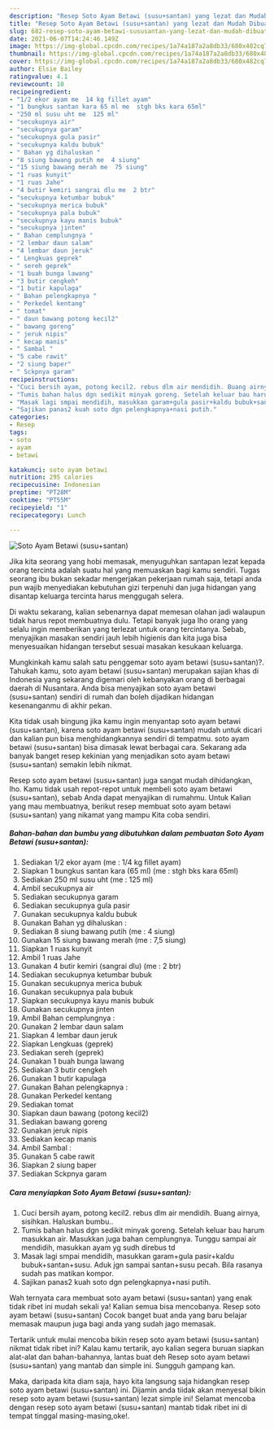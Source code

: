 ```yaml
---
description: "Resep Soto Ayam Betawi (susu+santan) yang lezat dan Mudah Dibuat"
title: "Resep Soto Ayam Betawi (susu+santan) yang lezat dan Mudah Dibuat"
slug: 682-resep-soto-ayam-betawi-sususantan-yang-lezat-dan-mudah-dibuat
date: 2021-06-07T14:24:46.149Z
image: https://img-global.cpcdn.com/recipes/1a74a187a2a8db33/680x482cq70/soto-ayam-betawi-sususantan-foto-resep-utama.jpg
thumbnail: https://img-global.cpcdn.com/recipes/1a74a187a2a8db33/680x482cq70/soto-ayam-betawi-sususantan-foto-resep-utama.jpg
cover: https://img-global.cpcdn.com/recipes/1a74a187a2a8db33/680x482cq70/soto-ayam-betawi-sususantan-foto-resep-utama.jpg
author: Elsie Bailey
ratingvalue: 4.1
reviewcount: 10
recipeingredient:
- "1/2 ekor ayam me  14 kg fillet ayam"
- "1 bungkus santan kara 65 ml me  stgh bks kara 65ml"
- "250 ml susu uht me  125 ml"
- "secukupnya air"
- "secukupnya garam"
- "secukupnya gula pasir"
- "secukupnya kaldu bubuk"
- " Bahan yg dihaluskan "
- "8 siung bawang putih me  4 siung"
- "15 siung bawang merah me  75 siung"
- "1 ruas kunyit"
- "1 ruas Jahe"
- "4 butir kemiri sangrai dlu me  2 btr"
- "secukupnya ketumbar bubuk"
- "secukupnya merica bubuk"
- "secukupnya pala bubuk"
- "secukupnya kayu manis bubuk"
- "secukupnya jinten"
- " Bahan cemplungnya "
- "2 lembar daun salam"
- "4 lembar daun jeruk"
- " Lengkuas geprek"
- " sereh geprek"
- "1 buah bunga lawang"
- "3 butir cengkeh"
- "1 butir kapulaga"
- " Bahan pelengkapnya "
- " Perkedel kentang"
- " tomat"
- " daun bawang potong kecil2"
- " bawang goreng"
- " jeruk nipis"
- " kecap manis"
- " Sambal "
- "5 cabe rawit"
- "2 siung baper"
- " Sckpnya garam"
recipeinstructions:
- "Cuci bersih ayam, potong kecil2. rebus dlm air mendidih. Buang airnya, sisihkan. Haluskan bumbu.."
- "Tumis bahan halus dgn sedikit minyak goreng. Setelah keluar bau harum masukkan air. Masukkan juga bahan cemplungnya. Tunggu sampai air mendidih, masukkan ayam yg sudh direbus td"
- "Masak lagi smpai mendidih, masukkan garam+gula pasir+kaldu bubuk+santan+susu. Aduk jgn sampai santan+susu pecah. Bila rasanya sudah pas matikan kompor."
- "Sajikan panas2 kuah soto dgn pelengkapnya+nasi putih."
categories:
- Resep
tags:
- soto
- ayam
- betawi

katakunci: soto ayam betawi 
nutrition: 295 calories
recipecuisine: Indonesian
preptime: "PT28M"
cooktime: "PT55M"
recipeyield: "1"
recipecategory: Lunch

---
```



![Soto Ayam Betawi (susu+santan)](https://img-global.cpcdn.com/recipes/1a74a187a2a8db33/680x482cq70/soto-ayam-betawi-sususantan-foto-resep-utama.jpg)

Jika kita seorang yang hobi memasak, menyuguhkan santapan lezat kepada orang tercinta adalah suatu hal yang memuaskan bagi kamu sendiri. Tugas seorang ibu bukan sekadar mengerjakan pekerjaan rumah saja, tetapi anda pun wajib menyediakan kebutuhan gizi terpenuhi dan juga hidangan yang disantap keluarga tercinta harus menggugah selera.

Di waktu  sekarang, kalian sebenarnya dapat memesan olahan jadi walaupun tidak harus repot membuatnya dulu. Tetapi banyak juga lho orang yang selalu ingin memberikan yang terlezat untuk orang tercintanya. Sebab, menyajikan masakan sendiri jauh lebih higienis dan kita juga bisa menyesuaikan hidangan tersebut sesuai masakan kesukaan keluarga. 



Mungkinkah kamu salah satu penggemar soto ayam betawi (susu+santan)?. Tahukah kamu, soto ayam betawi (susu+santan) merupakan sajian khas di Indonesia yang sekarang digemari oleh kebanyakan orang di berbagai daerah di Nusantara. Anda bisa menyajikan soto ayam betawi (susu+santan) sendiri di rumah dan boleh dijadikan hidangan kesenanganmu di akhir pekan.

Kita tidak usah bingung jika kamu ingin menyantap soto ayam betawi (susu+santan), karena soto ayam betawi (susu+santan) mudah untuk dicari dan kalian pun bisa menghidangkannya sendiri di tempatmu. soto ayam betawi (susu+santan) bisa dimasak lewat berbagai cara. Sekarang ada banyak banget resep kekinian yang menjadikan soto ayam betawi (susu+santan) semakin lebih nikmat.

Resep soto ayam betawi (susu+santan) juga sangat mudah dihidangkan, lho. Kamu tidak usah repot-repot untuk membeli soto ayam betawi (susu+santan), sebab Anda dapat menyajikan di rumahmu. Untuk Kalian yang mau membuatnya, berikut resep membuat soto ayam betawi (susu+santan) yang nikamat yang mampu Kita coba sendiri.

<!--inarticleads1-->

##### Bahan-bahan dan bumbu yang dibutuhkan dalam pembuatan Soto Ayam Betawi (susu+santan):

1. Sediakan 1/2 ekor ayam (me : 1/4 kg fillet ayam)
1. Siapkan 1 bungkus santan kara (65 ml) (me : stgh bks kara 65ml)
1. Sediakan 250 ml susu uht (me : 125 ml)
1. Ambil secukupnya air
1. Sediakan secukupnya garam
1. Sediakan secukupnya gula pasir
1. Gunakan secukupnya kaldu bubuk
1. Gunakan  Bahan yg dihaluskan :
1. Sediakan 8 siung bawang putih (me : 4 siung)
1. Gunakan 15 siung bawang merah (me : 7,5 siung)
1. Siapkan 1 ruas kunyit
1. Ambil 1 ruas Jahe
1. Gunakan 4 butir kemiri (sangrai dlu) (me : 2 btr)
1. Sediakan secukupnya ketumbar bubuk
1. Gunakan secukupnya merica bubuk
1. Gunakan secukupnya pala bubuk
1. Siapkan secukupnya kayu manis bubuk
1. Gunakan secukupnya jinten
1. Ambil  Bahan cemplungnya :
1. Gunakan 2 lembar daun salam
1. Siapkan 4 lembar daun jeruk
1. Siapkan  Lengkuas (geprek)
1. Sediakan  sereh (geprek)
1. Gunakan 1 buah bunga lawang
1. Sediakan 3 butir cengkeh
1. Gunakan 1 butir kapulaga
1. Gunakan  Bahan pelengkapnya :
1. Gunakan  Perkedel kentang
1. Sediakan  tomat
1. Siapkan  daun bawang (potong kecil2)
1. Sediakan  bawang goreng
1. Gunakan  jeruk nipis
1. Sediakan  kecap manis
1. Ambil  Sambal :
1. Gunakan 5 cabe rawit
1. Siapkan 2 siung baper
1. Sediakan  Sckpnya garam




<!--inarticleads2-->

##### Cara menyiapkan Soto Ayam Betawi (susu+santan):

1. Cuci bersih ayam, potong kecil2. rebus dlm air mendidih. Buang airnya, sisihkan. Haluskan bumbu..
1. Tumis bahan halus dgn sedikit minyak goreng. Setelah keluar bau harum masukkan air. Masukkan juga bahan cemplungnya. Tunggu sampai air mendidih, masukkan ayam yg sudh direbus td
1. Masak lagi smpai mendidih, masukkan garam+gula pasir+kaldu bubuk+santan+susu. Aduk jgn sampai santan+susu pecah. Bila rasanya sudah pas matikan kompor.
1. Sajikan panas2 kuah soto dgn pelengkapnya+nasi putih.




Wah ternyata cara membuat soto ayam betawi (susu+santan) yang enak tidak ribet ini mudah sekali ya! Kalian semua bisa mencobanya. Resep soto ayam betawi (susu+santan) Cocok banget buat anda yang baru belajar memasak maupun juga bagi anda yang sudah jago memasak.

Tertarik untuk mulai mencoba bikin resep soto ayam betawi (susu+santan) nikmat tidak ribet ini? Kalau kamu tertarik, ayo kalian segera buruan siapkan alat-alat dan bahan-bahannya, lantas buat deh Resep soto ayam betawi (susu+santan) yang mantab dan simple ini. Sungguh gampang kan. 

Maka, daripada kita diam saja, hayo kita langsung saja hidangkan resep soto ayam betawi (susu+santan) ini. Dijamin anda tiidak akan menyesal bikin resep soto ayam betawi (susu+santan) lezat simple ini! Selamat mencoba dengan resep soto ayam betawi (susu+santan) mantab tidak ribet ini di tempat tinggal masing-masing,oke!.

